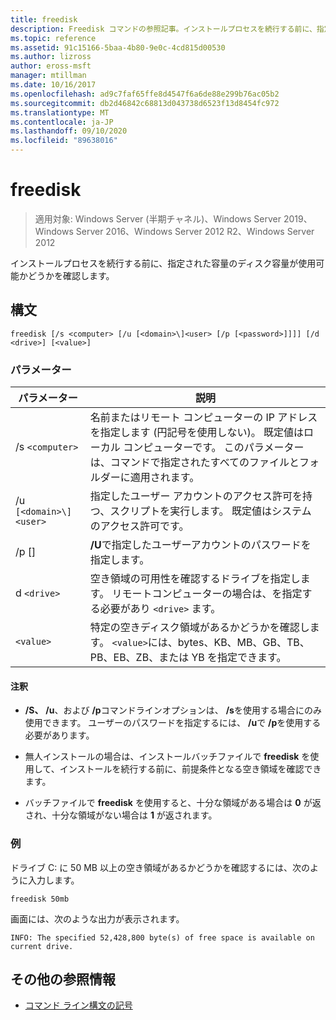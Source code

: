 ```yaml
---
title: freedisk
description: Freedisk コマンドの参照記事。インストールプロセスを続行する前に、指定された容量のディスク容量が使用可能かどうかを確認します。
ms.topic: reference
ms.assetid: 91c15166-5baa-4b80-9e0c-4cd815d00530
ms.author: lizross
author: eross-msft
manager: mtillman
ms.date: 10/16/2017
ms.openlocfilehash: ad9c7faf65ffe8d4547f6a6de88e299b76ac05b2
ms.sourcegitcommit: db2d46842c68813d043738d6523f13d8454fc972
ms.translationtype: MT
ms.contentlocale: ja-JP
ms.lasthandoff: 09/10/2020
ms.locfileid: "89638016"
---
```

# <a name="freedisk"></a>freedisk

> 適用対象: Windows Server (半期チャネル)、Windows Server 2019、Windows Server 2016、Windows Server 2012 R2、Windows Server 2012

インストールプロセスを続行する前に、指定された容量のディスク容量が使用可能かどうかを確認します。

## <a name="syntax"></a>構文

```
freedisk [/s <computer> [/u [<domain>\]<user> [/p [<password>]]]] [/d <drive>] [<value>]
```

### <a name="parameters"></a>パラメーター

| パラメーター | 説明 |
| --------- | ----------- |
| /s `<computer>` | 名前またはリモート コンピューターの IP アドレスを指定します (円記号を使用しない)。 既定値はローカル コンピューターです。 このパラメーターは、コマンドで指定されたすべてのファイルとフォルダーに適用されます。 |
| /u `[<domain>\]<user>` | 指定したユーザー アカウントのアクセス許可を持つ、スクリプトを実行します。 既定値はシステムのアクセス許可です。 |
| /p [<password>] | **/U**で指定したユーザーアカウントのパスワードを指定します。 |
| d `<drive>` | 空き領域の可用性を確認するドライブを指定します。 リモートコンピューターの場合は、を指定する必要があり `<drive>` ます。 |
| `<value>` | 特定の空きディスク領域があるかどうかを確認します。 `<value>`には、bytes、KB、MB、GB、TB、PB、EB、ZB、または YB を指定できます。 |

#### <a name="remarks"></a>注釈

- **/S、** **/u**、および **/p**コマンドラインオプションは、 **/s**を使用する場合にのみ使用できます。 ユーザーのパスワードを指定するには、 **/u**で **/p**を使用する必要があります。

- 無人インストールの場合は、インストールバッチファイルで **freedisk** を使用して、インストールを続行する前に、前提条件となる空き領域を確認できます。

- バッチファイルで **freedisk** を使用すると、十分な領域がある場合は **0** が返され、十分な領域がない場合は **1** が返されます。

### <a name="examples"></a>例

ドライブ C: に 50 MB 以上の空き領域があるかどうかを確認するには、次のように入力します。

```
freedisk 50mb
```

画面には、次のような出力が表示されます。

```
INFO: The specified 52,428,800 byte(s) of free space is available on current drive.
```

## <a name="additional-references"></a>その他の参照情報

- [コマンド ライン構文の記号](command-line-syntax-key.md)
